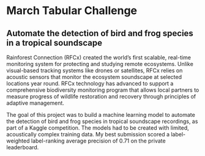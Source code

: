 # March Tabular Challenge

## Automate the detection of bird and frog species in a tropical soundscape

Rainforest Connection (RFCx) created the world’s first scalable, real-time monitoring system for protecting and studying remote ecosystems. Unlike visual-based tracking systems like drones or satellites, RFCx relies on acoustic sensors that monitor the ecosystem soundscape at selected locations year round. RFCx technology has advanced to support a comprehensive biodiversity monitoring program that allows local partners to measure progress of wildlife restoration and recovery through principles of adaptive management.

The goal of this project was to build a machine learning model to automate the detection of bird and frog species in tropical soundscape recordings, as part of a Kaggle competition. The models had to be created with limited, acoustically complex training data. My best submission scored a label-weighted label-ranking average precision of 0.71 on the private leaderboard.
